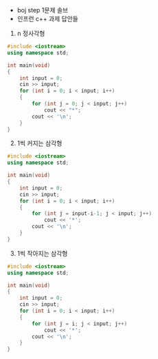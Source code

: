 - boj step 1문제 솔브
- 인프런 c++ 과제 답안들
1. n 정사각형
```cpp
#include <iostream>
using namespace std;

int main(void)
{
	int input = 0;
	cin >> input;
	for (int i = 0; i < input; i++)
	{
		for (int j = 0; j < input; j++)
			cout << "*";
		cout << '\n';
	}
}			
```

2. 1씩 커지는 삼각형
```cpp
#include <iostream>
using namespace std;

int main(void)
{
	int input = 0;
	cin >> input;
	for (int i = 0; i < input; i++)
	{
		for (int j = input-i-1; j < input; j++)
			cout << '*';
		cout << '\n';
	}
}
```

3. 1씩 작아지는 삼각형
```cpp
#include <iostream>
using namespace std;

int main(void)
{
	int input = 0;
	cin >> input;
	for (int i = 0; i < input; i++)
	{
		for (int j = i; j < input; j++)
			cout << '*';
		cout << '\n';
	}
}	
```